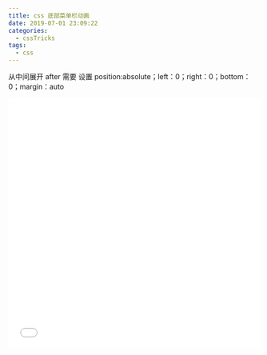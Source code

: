 ```yaml
---
title: css 底部菜单栏动画
date: 2019-07-01 23:09:22
categories:
  - cssTricks
tags:
  - css
---
```

从中间展开 after 需要
设置 position:absolute；left：0；right：0；bottom：0；margin：auto

<iframe width="100%" height="500" src="//jsfiddle.net/142536yu/fq3pgnx0/embedded/js,html,css,result/dark/" allowfullscreen="allowfullscreen" allowpaymentrequest frameborder="0"></iframe>
